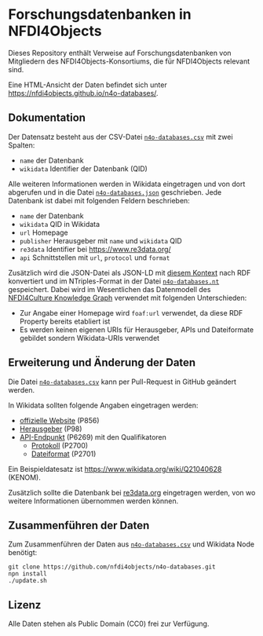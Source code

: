 # Forschungsdatenbanken in NFDI4Objects

Dieses Repository enthält Verweise auf Forschungsdatenbanken von Mitgliedern des NFDI4Objects-Konsortiums, die für NFDI4Objects relevant sind.

Eine HTML-Ansicht der Daten befindet sich unter <https://nfdi4objects.github.io/n4o-databases/>.

## Dokumentation

Der Datensatz besteht aus der CSV-Datei [`n4o-databases.csv`] mit zwei Spalten:

- `name` der Datenbank
- `wikidata` Identifier der Datenbank (QID)

Alle weiteren Informationen werden in Wikidata eingetragen und von dort abgerufen und in die Datei [`n4o-databases.json`] geschrieben. Jede Datenbank ist dabei mit folgenden Feldern beschrieben:

- `name` der Datenbank
- `wikidata` QID in Wikidata
- `url`  Homepage
- `publisher` Herausgeber mit `name` und `wikidata` QID
- `re3data` Identifier bei <https://www.re3data.org/>
- `api` Schnittstellen mit `url`, `protocol` und `format`

Zusätzlich wird die JSON-Datei als JSON-LD mit [diesem Kontext](context.json) nach RDF konvertiert und im NTriples-Format in der Datei [`n4o-databases.nt`] gespeichert. Dabei wird im Wesentlichen das Datenmodell des [NFDI4Culture Knowledge Graph](https://nfdi4culture.de/de/dienste/details/culture-knowledge-graph.html) verwendet mit folgenden Unterschieden:

- Zur Angabe einer Homepage wird `foaf:url` verwendet, da diese RDF Property bereits etabliert ist
- Es werden keinen eigenen URIs für Herausgeber, APIs und Dateiformate gebildet sondern Wikidata-URIs verwendet

## Erweiterung und Änderung der Daten

Die Datei [`n4o-databases.csv`] kann per Pull-Request in GitHub geändert werden.

In Wikidata sollten folgende Angaben eingetragen werden:

- [offizielle Website](https://www.wikidata.org/wiki/Property:P856) (P856)
- [Herausgeber](https://www.wikidata.org/wiki/Property:P98) (P98)
- [API-Endpunkt](https://www.wikidata.org/wiki/Property:P6269) (P6269) mit den Qualifikatoren
  - [Protokoll](https://www.wikidata.org/wiki/Property:P2700) (P2700)
  - [Dateiformat](https://www.wikidata.org/wiki/Q1249973) (P2701)

Ein Beispieldatesatz ist <https://www.wikidata.org/wiki/Q21040628> (KENOM).

Zusätzlich sollte die Datenbank bei <a href="https://www.re3data.org/">re3data.org</a> eingetragen werden,
von wo weitere Informationen übernommen werden können.

## Zusammenführen der Daten

Zum Zusammenführen der Daten aus [`n4o-databases.csv`] und Wikidata Node benötigt:

    git clone https://github.com/nfdi4objects/n4o-databases.git
    npn install
    ./update.sh

## Lizenz

Alle Daten stehen als Public Domain (CC0) frei zur Verfügung. 

[`n4o-databases.csv`]: n4o-databases.csv
[`n4o-databases.json`]: n4o-databases.json
[`n4o-databases.nt`]: n4o-databases.nt
